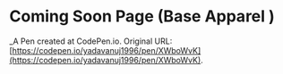 # Coming Soon Page (Base Apparel )
 _A Pen created at CodePen.io. Original URL: [https://codepen.io/yadavanuj1996/pen/XWboWvK](https://codepen.io/yadavanuj1996/pen/XWboWvK).

 